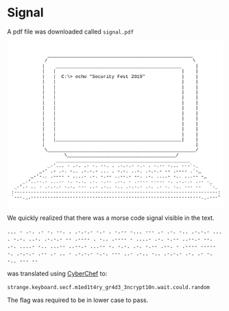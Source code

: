 # Signal
A pdf file was downloaded called `signal.pdf`

![signal.pdf](signal_zoom.png)

We quickly realized that there was a morse code signal visible in the text.

```... - .-. .- -. --. . .-.-.- -.- . -.-- -... --- .- .-. -.. .-.-.- ... . -.-. ..-. .-.-.- -- .---- . -.. .---- - ....- .-. -.-- ..--.- --. .-. ....- -.. ...-- ..--.- ...-- -. -.-. .-. -.-- .--. - .---- ----- -. .-.-.- .-- .- .. - .-.-.- -.-. --- ..- .-.. -.. .-.-.- .-. .- -. -.. --- --``` 

was translated using [CyberChef](https://gchq.github.io/CyberChef/#recipe=From_Morse_Code('Space','Line%20feed')To_Lower_case()&input=Li4uIC0gLi0uIC4tIC0uIC0tLiAuIC4tLi0uLSAtLi0gLiAtLi0tIC0uLi4gLS0tIC4tIC4tLiAtLi4gLi0uLS4tIC4uLiAuIC0uLS4gLi4tLiAuLS4tLi0gLS0gLi0tLS0gLi0uLiAuLS0tLSAtIC4uLi4tIC4tLiAtLi0tIC4uLS0uLSAtLS4gLi0uIC4uLi4tIC0uLiAuLi4tLSAgLi4tLS4tIC4uLi0tIC0uIC0uLS4gLi0uIC0uLS0gLi0tLiAtIC4tLS0tIC0tLS0tIC0uIC4tLi0uLSAuLS0gLi0gLi4gLSAuLS4tLi0gLS4tLiAtLS0gLi4tIC4tLi4gLS4uIC4tLi0uLSAuLS4gLi0gLS4gLS4uIC0tLSAtLQo) to:

`strange.keyboard.secf.m1ed1t4ry_gr4d3_3ncrypt10n.wait.could.random`

The flag was required to be in lower case to pass.